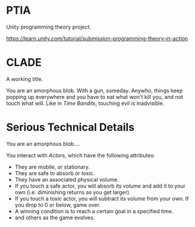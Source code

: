 # PTIA

Unity programming theory project.

https://learn.unity.com/tutorial/submission-programming-theory-in-action

# CLADE

A working title.

You are an amorphous blob. With a gun, someday. Anywho, things keep popping up everywhere and you have to eat what won't kill you, and not touch what will. Like in _Time Bandits_, touching evil is inadvisible.

# Serious Technical Details

You are an amorphous blob....

You interact with _Actors_, which have the following attributes:
* They are mobile, or stationary.
* They are safe to absorb or toxic.
* They have an associated physical volume.
* If you touch a safe actor, you will absorb its _volume_ and add it to your own (i.e. diminishing returns as you get larger).
* If you touch a toxic actor, you will subtract its volume from your own. If you drop to 0 or below, game over.
* A winning condition is to reach a certain goal in a specified time.
* and others as the game evolves.

